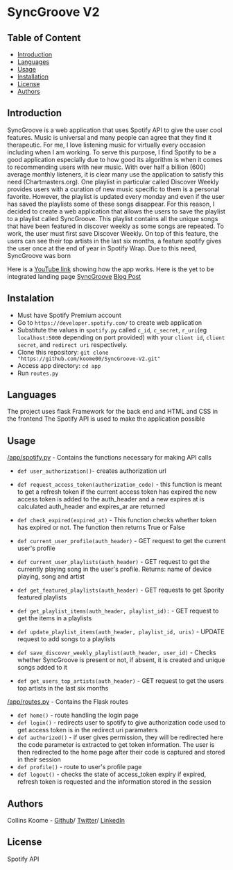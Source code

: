 #  SyncGroove V2



## Table of Content
* [Introduction](#introduction)
* [Languages](#languages)
* [Usage](#usage)
* [Installation](#installation)
* [License](#license)
* [Authors](#authors)

## Introduction
SyncGroove is a web application that uses Spotify API to give the user cool features. Music is universal and many people can agree that they find it therapeutic. For me, I love listening music for virtually every occasion including when I am working. To serve this purpose, I find Spotify to be a good application especially due to how good its algorithm is when it comes to recommending users with new music. With over half a billion (600) average monthly listeners, it is clear many use the application to satisfy this need (Chartmasters.org). 
One playlist in particular called Discover Weekly provides users with a curation of new music specific to them is a personal favorite. However, the playlist is updated every monday and even if the user has saved the playlists some of these songs disappear. For this reason, I decided to create a web application that allows the users to save the playlist to a playlist called SyncGroove. This playlist contains all the unique songs that have been featured in discover weekly as some songs are repeated. To work, the user must first save Discover Weekly. On top of this feature, the users can see their top artists in the last six months, a feature spotify gives the user once at the end of year in Spotify Wrap. Due to this need, SyncGroove was born



Here is a [YouTube link](https://youtu.be/cKMZVlDJAh8) showing how the app works.
Here is the yet to be integrated landing page [SyncGroove](https://koomemc.wixsite.com/syncgroove-1)
[Blog Post](https://medium.com/@koomemc/syncgroove-2f0ed6db3e99)

## Instalation
* Must have Spotify Premium account
* Go to `https://developer.spotify.com/` to create web application
* Substitute the values in `spotify.py` called `c_id`, `c_secret`, `r_uri`(eg `localhost:5000` depending on port provided) with your `client id`, `client secret`, and `redirect uri` respectively.
* Clone this repository: `git clone "https://github.com/koome00/SyncGroove-V2.git"`
* Access app directory: `cd app`
* Run `routes.py`


## Languages
The project uses flask Framework for the back end and HTML and CSS in the frontend
The Spotify API is used to make the application possible

## Usage

[/app/spotify.py]([/app/spotify.py) - Contains the functions necessary for making API calls

* `def user_authorization()`- creates authorization url
* `def request_access_token(authorization_code)` - this function is meant to get a refresh token if the current access token has expired the new access token is added to the auth_header and a new expires at is calculated auth_header and expires_ar are returned 
* `def check_expired(expired_at)` - This function checks whether token has expired or not. The function then returns True or False
* `def current_user_profile(auth_header)` - GET request to get the current user's profile
* `def current_user_playlists(auth_header)` - GET request to get the currently playing song in the user's profile. Returns: name of device playing, song and artist
* `def get_featured_playlists(auth_header)` -  GET requests to get Spority featured playlists
* `def get_playlist_items(auth_header, playlist_id):` -  GET request to get the items in a playlists
* `def update_playlist_items(auth_header, playlist_id, uris)` - UPDATE request to add songs to a playlists
* `def save_discover_weekly_playlist(auth_header, user_id)` - Checks whether SyncGroove is present or not, if absent, it is created and unique songs added to it
    
* `def get_users_top_artists(auth_header)` -  GET request to get the users top artists in the last six months

[/app/routes.py](/app/routes.py) - Contains the Flask routes
* `def home()` - route handling the login page
* `def login()` - redirects user to spotify to give authorization code used to get access token is in the redirect uri paramaters
* `def authorized()` - if user gives permission, they will be redirected here the code parameter is extracted to get token information. The user is then redirected to the home page after their code is captured and stored in their session
* `def profile()` - route to user's profile page
* `def logout()` - checks the state of access_token expiry if expired, refresh token is requested and the information stored in the session

## Authors
Collins Koome - [Github](https://github.com/koome00)/ [Twitter](https://twitter.com/khvfv_)/ [LinkedIn](https://www.linkedin.com/in/collins-koome-728544261/)

## License
Spotify API